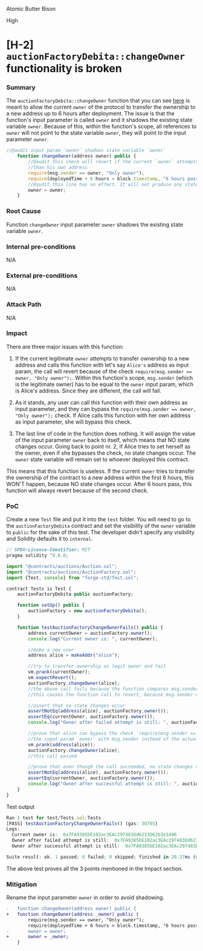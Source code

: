 Atomic Butter Bison

High

# [H-2] `auctionFactoryDebita::changeOwner` functionality is broken

### Summary

The `auctionFactoryDebita::changeOwner` function that you can see [here](https://github.com/sherlock-audit/2024-11-debita-finance-v3/blob/main/Debita-V3-Contracts/contracts/auctions/AuctionFactory.sol#L218) is meant to allow the current `owner` of the protocol to transfer the ownership to a new address up to 6 hours after deployment. The issue is that the function's input parameter is called `owner` and it shadows the existing state variable `owner`. Because of this, within the function's scope, all references to `owner` will not point to the state variable `owner`, they will point to the input parameter `owner`.

```javascript
//@audit input param `owner` shadows state variable `owner`
    function changeOwner(address owner) public {
        //@audit this check will revert if the current `owner` attempts to pass in an `owner` input param different
        //than his own address
        require(msg.sender == owner, "Only owner");
        require(deployedTime + 6 hours > block.timestamp, "6 hours passed");
        //@audit this line has no effect. It will not produce any state changes
        owner = owner;
    }

```

### Root Cause

Function `changeOwner` input parameter `owner` shadows the existing state variable `owner`.

### Internal pre-conditions

N/A

### External pre-conditions

N/A

### Attack Path

N/A

### Impact

There are three major issues with this function:

1. If the current legitimate `owner` attempts to transfer ownership to a new address and calls this function with let's say `Alice's` address as input param, the call will revert because of the check `require(msg.sender == owner, "Only owner");`. Within this function's scope, `msg.sender` (which is the legitimate owner) has to be equal to the `owner` input param, which is Alice's address. Since they are different, the call will fail.

2. As it stands, any user can call this function with their own address as input parameter, and they can bypass the `require(msg.sender == owner, "Only owner");` check. If Alice calls this function with her own address as input parameter, she will bypass this check.

3. The last line of code in the function does nothing. It will assign the value of the input parameter `owner` back to itself, which means that NO state changes occur. Going back to point nr. 2, if Alice tries to set herself as the owner, even if she bypasses the check, no state changes occur. The `owner` state variable will remain set to whoever deployed this contract.

This means that this function is useless. If the current `owner` tries to transfer the ownership of the contract to a new address within the first 6 hours, this WON'T happen, because NO state changes occur. After 6 hours pass, this function will always revert because of the second check.

### PoC

Create a new `Test` file and put it into the `test` folder. You will need to go to the `auctionFactoryDebita` contract and set the visibility of the `owner` variable to `public` for the sake of this test. The developer didn't specify any visibility and Solidity defaults it to `internal`.

```javascript
// SPDX-License-Identifier: MIT
pragma solidity ^0.8.0;

import "@contracts/auctions/Auction.sol";
import "@contracts/auctions/AuctionFactory.sol";
import {Test, console} from "forge-std/Test.sol";

contract Tests is Test {
    auctionFactoryDebita public auctionFactory;

    function setUp() public {
        auctionFactory = new auctionFactoryDebita();
    }

    function testAuctionFactoryChangeOwnerFails() public {
        address currentOwner = auctionFactory.owner();
        console.log("Current owner is: ", currentOwner);

        //make a new user
        address alice = makeAddr("alice");

        //try to transfer ownership as legit owner and fail
        vm.prank(currentOwner);
        vm.expectRevert();
        auctionFactory.changeOwner(alice);
        //the above call fails because the function compares msg.sender with the input parameter owner instead of the state variable owner
        //this causes the function call to revert, because msg.sender needs to be == owner input param

        //assert that no state changes occur
        assertNotEq(address(alice), auctionFactory.owner());
        assertEq(currentOwner, auctionFactory.owner());
        console.log("Owner after failed attempt is still: ", auctionFactory.owner());

        //prove that alice can bypass the check `require(msg.sender == owner, "Only owner");` because the contract compares
        //the input param `owner` with msg.sender instead of the actual state variable
        vm.prank(address(alice));
        auctionFactory.changeOwner(alice);
        //this call passed

        //prove that even though the call succeeded, no state changes occured
        assertNotEq(address(alice), auctionFactory.owner());
        assertEq(currentOwner, auctionFactory.owner());
        console.log("Owner after successful attempt is still: ", auctionFactory.owner());
    }
}
```

Test output

```javascript
Ran 1 test for test/Tests.sol:Tests
[PASS] testAuctionFactoryChangeOwnerFails() (gas: 30705)
Logs:
  Current owner is:  0x7FA9385bE102ac3EAc297483Dd6233D62b3e1496
  Owner after failed attempt is still:  0x7FA9385bE102ac3EAc297483Dd6233D62b3e1496
  Owner after successful attempt is still:  0x7FA9385bE102ac3EAc297483Dd6233D62b3e1496

Suite result: ok. 1 passed; 0 failed; 0 skipped; finished in 20.27ms (6.73ms CPU time)
```

The above test proves all the 3 points mentioned in the Impact section.

### Mitigation

Rename the input parameter `owner` in order to avoid shadowing.

```diff
-   function changeOwner(address owner) public {
+   function changeOwner(address _owner) public {
        require(msg.sender == owner, "Only owner");
        require(deployedTime + 6 hours > block.timestamp, "6 hours passed");
-       owner = owner;
+       owner = _owner;
    }
```